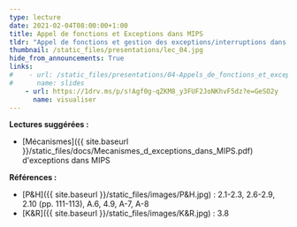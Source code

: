 ```yaml
---
type: lecture
date: 2021-02-04T08:00:00+1:00
title: Appel de fonctions et Exceptions dans MIPS
tldr: "Appel de fonctions et gestion des exceptions/interruptions dans MIPS"
thumbnail: /static_files/presentations/lec_04.jpg
hide_from_announcements: True
links:
#    - url: /static_files/presentations/04-Appels_de_fonctions_et_exceptions.pptx
#      name: slides
    - url: https://1drv.ms/p/s!Agf0g-qZKM8_y3FUF2JoNKhvF5dz?e=GeSO2y
      name: visualiser
---
```

**Lectures suggérées :**   
- [Mécanismes]({{ site.baseurl }}/static_files/docs/Mecanismes_d_exceptions_dans_MIPS.pdf) d'exceptions dans MIPS

**Références :**
- [P&H]({{ site.baseurl }}/static_files/images/P&H.jpg) : 2.1-2.3, 2.6-2.9, 2.10 (pp. 111-113), A.6, 4.9, A-7, A-8
- [K&R]({{ site.baseurl }}/static_files/images/K&R.jpg) : 3.8

